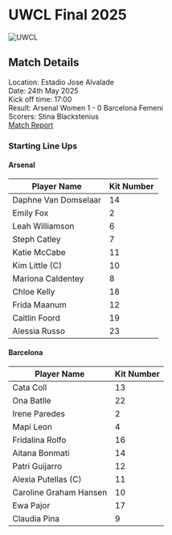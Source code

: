 # UWCL Final 2025
![UWCL](https://github.com/user-attachments/assets/708dc733-01dc-4b8e-87ae-dead1f801354)

## Match Details
Location: Estadio Jose Alvalade <br> Date: 24th May 2025 <br> Kick off time: 17:00  <br> Result: Arsenal Women 1 - 0 Barcelona Femeni <br> Scorers: Stina Blackstenius
<br>
[Match Report](https://www.arsenal.com/news/reporter-diary-covering-uwcl-final-win)

### Starting Line Ups 

#### Arsenal
|Player Name|Kit Number|
|--------------------|--|
|Daphne Van Domselaar|14|
|Emily Fox|2|
|Leah Williamson|6|
|Steph Catley|7|
|Katie McCabe|11|
|Kim Little (C)|10|
|Mariona Caldentey|8|
|Chloe Kelly|18|
|Frida Maanum|12|
|Caitlin Foord|19|
|Alessia Russo|23|

#### Barcelona
|Player Name|Kit Number|
|------------------------|--|
|Cata Coll|13|
|Ona Batlle|22|
|Irene Paredes|2|
|Mapi Leon|4|
|Fridalina Rolfo|16|
|Aitana Bonmati|14|
|Patri Guijarro|12|
|Alexia Putellas (C)|11|
|Caroline Graham Hansen|10|
|Ewa Pajor|17|
|Claudia Pina|9|
